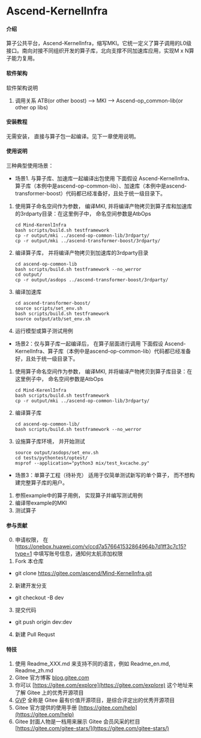 # Ascend-KernelInfra

#### 介绍
算子公共平台，Ascend-KernelInfra，缩写MKI。它统一定义了算子调用的L0级接口。南向对接不同组织开发的算子库，北向支撑不同加速库应用，实现M x N算子能力复用。 

#### 软件架构
软件架构说明
1. 调用关系
 ATB(or other boost) --> MKI --> Ascend-op_common-lib(or other op libs)

#### 安装教程
无需安装， 直接与算子包一起编译。见下一章使用说明。  

#### 使用说明
三种典型使用场景：

- 场景1. 与算子库、加速库一起编译出包使用
下面假设 Ascend-KernelInfra、算子库（本例中是ascend-op-common-lib）、加速库（本例中是ascend-transformer-boost）代码都已经准备好，且处于统一级目录下。
1.  使用算子命名空间作为参数， 编译MKI, 并将编译产物拷贝到算子库和加速库的3rdparty目录：在这里例子中， 命名空间参数是AtbOps

    ```shell
    cd Mind-KerenlInfra
    bash scripts/build.sh testframework
    cp -r output/mki ../ascend-op-common-lib/3rdparty/
    cp -r output/mki ../ascend-transformer-boost/3rdparty/
    ```

3.  编译算子库， 并将编译产物拷贝到加速库的3rdparty目录

    ```shell
    cd ascend-op-common-lib
    bash scripts/build.sh testframework --no_werror
    cd output/
    cp -r output/asdops ../ascend-transformer-boost/3rdparty/
    ```

4.  编译加速库

    ```shell
    cd ascend-transformer-boost/
    source scripts/set_env.sh
    bash scripts/build.sh testframework
    source output/atb/set_env.sh
    ```

5.  运行模型或算子测试用例

- 场景2：仅与算子库一起编译后， 在算子层面进行调用
下面假设 Ascend-KernelInfra、算子库（本例中是ascend-op-common-lib）代码都已经准备好，且处于统一级目录下。
1.  使用算子命名空间作为参数， 编译MKI, 并将编译产物拷贝到算子库目录：在这里例子中， 命名空间参数是AtbOps 

    ```shell
    cd Mind-KerenlInfra
    bash scripts/build.sh testframework
    cp -r output/mki ../ascend-op-common-lib/3rdparty/
    ```

2.  编译算子库

    ```shell
    cd ascend-op-common-lib/
    bash scripts/build.sh testframework --no_werror
    ```

3.  设施算子库环境， 并开始测试

    ```shell
    source output/asdops/set_env.sh
    cd tests/pythontest/optest/
    msprof --application="python3 mix/test_kvcache.py"
    ```

- 场景3：单算子工程（待补充）
适用于仅简单测试新写的单个算子， 而不想构建完整算子库的用户。
1. 参照example中的算子用例， 实现算子并编写测试用例
2. 编译带example的MKI
3. 测试算子 

#### 参与贡献
0. 申请权限， 在 https://onebox.huawei.com/v/ccd7a576641532864964b7d1ff3c7c15?type=1 中填写账号信息，通知何太航添加权限
1.  Fork 本仓库
- git clone https://gitee.com/ascend/Mind-KernelInfra.git
2.  新建开发分支
- git checkout -B dev
3.  提交代码
- git push origin dev:dev
4.  新建 Pull Requst

#### 特技

1.  使用 Readme\_XXX.md 来支持不同的语言，例如 Readme\_en.md, Readme\_zh.md
2.  Gitee 官方博客 [blog.gitee.com](https://blog.gitee.com)
3.  你可以 [https://gitee.com/explore](https://gitee.com/explore) 这个地址来了解 Gitee 上的优秀开源项目
4.  [GVP](https://gitee.com/gvp) 全称是 Gitee 最有价值开源项目，是综合评定出的优秀开源项目
5.  Gitee 官方提供的使用手册 [https://gitee.com/help](https://gitee.com/help)
6.  Gitee 封面人物是一档用来展示 Gitee 会员风采的栏目 [https://gitee.com/gitee-stars/](https://gitee.com/gitee-stars/)
